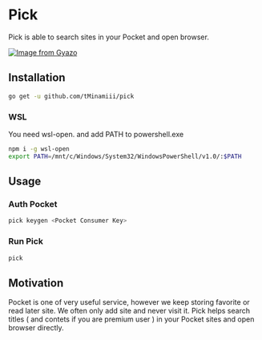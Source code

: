 # Pick

 Pick is able to search sites in your Pocket and open browser.

[![Image from Gyazo](https://i.gyazo.com/993a78fd1fc4828ada433a79514f3e35.gif)](https://gyazo.com/993a78fd1fc4828ada433a79514f3e35)

## Installation

``` sh
go get -u github.com/tMinamiii/pick
```

### WSL

You need wsl-open. and add PATH to powershell.exe

``` sh
npm i -g wsl-open
export PATH=/mnt/c/Windows/System32/WindowsPowerShell/v1.0/:$PATH
```

## Usage

### Auth Pocket

``` sh
pick keygen <Pocket Consumer Key>
```

### Run Pick

``` sh
pick
```

## Motivation

 Pocket is one of very useful service, however we keep storing favorite
or read later site.  We often only add site and never visit it. Pick helps
search titles ( and contets if you are premium user ) in your Pocket sites and
open browser directly.
